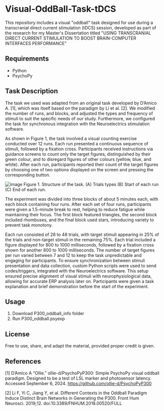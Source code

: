 # Visual-OddBall-Task-tDCS
This repository includes a visual "oddball" task designed for use during a transcranial direct current stimulation (tDCS) session, developed as part of the research for my Master's Dissertation titled "USING TRANSCRANIAL DIRECT CURRENT STIMULATION TO BOOST BRAIN-COMPUTER INTERFACES PERFORMANCE"

## Requirements
- Python
- PsychoPy

## Task Description
The task we used was adapted from an original task developed by D’Amico A. [1], which was itself based on the paradigm by Li et al. [2]. We modified the number of runs, and blocks, and adjusted the types and frequency of stimuli to suit the specific needs of our study. Furthermore, we configured the task for synchronous integration with the Neuroelectrics stimulation software.

As shown in Figure 1, the task involved a visual counting exercise conducted over 12 runs. Each run presented a continuous sequence of stimuli, followed by a fixation cross. Participants received instructions via guidance screens to count only the target figures, distinguished by their green colour, and to disregard figures of other colours (yellow, blue, and white). After each run, participants reported their count of the target figures by choosing one of two options displayed on the screen and pressing the corresponding button.

![image](https://github.com/user-attachments/assets/81b95652-5fa3-4b8f-993c-00038143db08)
Figure 1. Structure of the task. (A) Trials types (B) Start of each run (C) End of each run.


The experiment was divided into three blocks of about 5 minutes each, with each block containing four runs. After each set of four runs, participants were given a 1.5-minute break to rest, helping to reduce fatigue while maintaining their focus. The first block featured triangles, the second block included rhombuses, and the final block used stars, introducing variety to prevent task monotony.

Each run consisted of 28 to 48 trials, with target stimuli appearing in 25% of the trials and non-target stimuli in the remaining 75%. Each trial included a figure displayed for 800 to 1000 milliseconds, followed by a fixation cross shown for another 800 to 1000 milliseconds. The number of target figures per run varied between 7 and 12 to keep the task unpredictable and engaging for participants. To ensure synchronization between stimuli presentation and data collection, custom Python scripts were used to send codes/triggers, integrated with the Neuroelectrics software. This setup ensured precise alignment of visual stimuli with neurophysiological data, allowing for accurate ERP analysis later on. Participants were given a task explanation and brief demonstration before the start of the experiment.


## Usage
1. Download P300_oddball_info folder
2. Run P300_oddball.psyexp


## License
Free to use, share, and adapt the material, provided proper credit is given.

## References
[1] D’Amico A “Ollie.” ollie-d/PsychoPyP300: Simple PsychoPy visual oddball paradigm. Designed to be a test of LSL marker and photosensor latency. Accessed September 6, 2024. https://github.com/ollie-d/PsychoPyP300

[2] Li F, Yi C, Jiang Y, et al. Different Contexts in the Oddball Paradigm Induce Distinct Brain Networks in Generating the P300. Front Hum Neurosci. 2019;12. doi:10.3389/FNHUM.2018.00520/FULL
